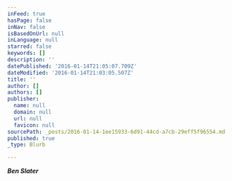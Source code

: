 ```yaml
---
inFeed: true
hasPage: false
inNav: false
isBasedOnUrl: null
inLanguage: null
starred: false
keywords: []
description: ''
datePublished: '2016-01-14T21:05:07.709Z'
dateModified: '2016-01-14T21:03:05.507Z'
title: ''
author: []
authors: []
publisher:
  name: null
  domain: null
  url: null
  favicon: null
sourcePath: _posts/2016-01-14-1ee15933-6d91-44cd-a7cb-29eff5f96554.md
published: true
_type: Blurb

---
```

**_Ben Slater_**